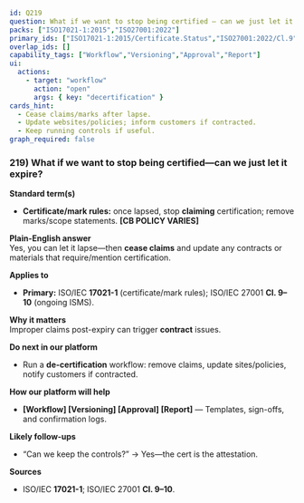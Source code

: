 
```yaml
id: Q219
question: What if we want to stop being certified — can we just let it expire?
packs: ["ISO17021-1:2015","ISO27001:2022"]
primary_ids: ["ISO17021-1:2015/Certificate.Status","ISO27001:2022/Cl.9","ISO27001:2022/Cl.10"]
overlap_ids: []
capability_tags: ["Workflow","Versioning","Approval","Report"]
ui:
  actions:
    - target: "workflow"
      action: "open"
      args: { key: "decertification" }
cards_hint:
  - Cease claims/marks after lapse.
  - Update websites/policies; inform customers if contracted.
  - Keep running controls if useful.
graph_required: false
```

### 219) What if we want to stop being certified—can we just let it expire?

**Standard term(s)**

- **Certificate/mark rules:** once lapsed, stop **claiming** certification; remove marks/scope statements. **[CB POLICY VARIES]**

**Plain-English answer**\
Yes, you can let it lapse—then **cease claims** and update any contracts or materials that require/mention certification.

**Applies to**

- **Primary:** ISO/IEC **17021-1** (certificate/mark rules); ISO/IEC 27001 **Cl. 9–10** (ongoing ISMS).

**Why it matters**\
Improper claims post-expiry can trigger **contract** issues.

**Do next in our platform**

- Run a **de-certification** workflow: remove claims, update sites/policies, notify customers if contracted.

**How our platform will help**

- **[Workflow] [Versioning] [Approval] [Report]** — Templates, sign-offs, and confirmation logs.

**Likely follow-ups**

- “Can we keep the controls?” → Yes—the cert is the attestation.

**Sources**

- ISO/IEC **17021-1**; ISO/IEC 27001 **Cl. 9–10**.